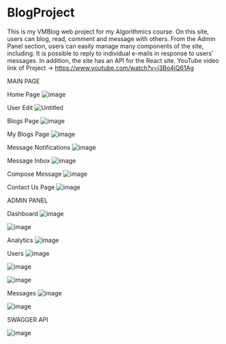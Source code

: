 # BlogProject
This is my VMBlog web project for my Algorithmics course. On this site, users can blog, read, comment and message with others. From the Admin Panel section, users can easily manage many components of the site, including. It is possible to reply to individual e-mails in response to users' messages. In addition, the site has an API for the React site. YouTube video link of Project -> https://www.youtube.com/watch?v=j3Bo4jQ61Ag

MAIN PAGE

Home Page
![image](https://user-images.githubusercontent.com/81223274/173120092-83007d11-202e-4836-81d6-ba9b224a0dcf.png)

User Edit
![Untitled](https://user-images.githubusercontent.com/81223274/173120398-671597c9-2e5b-435c-8e81-67afb54b147b.png)

Blogs Page
![image](https://user-images.githubusercontent.com/81223274/173119739-33c11c93-9fa0-4046-8a6d-630af7d125f3.png)

My Blogs Page
![image](https://user-images.githubusercontent.com/81223274/173119555-088c8932-0dcd-498e-8c33-7ddfd47ef637.png)

Message Notifications
![image](https://user-images.githubusercontent.com/81223274/173119609-b32b0867-c948-437a-af52-c9468390b37c.png)

Message Inbox
![image](https://user-images.githubusercontent.com/81223274/173119163-d1739ddb-c4f7-4da5-95c6-cdca5a87bc96.png)

Compose Message
![image](https://user-images.githubusercontent.com/81223274/173119481-f4e66e78-e54d-4677-9d60-d968eb10aab3.png)

Contact Us Page
![image](https://user-images.githubusercontent.com/81223274/173119869-43056558-e07f-48f3-8ccd-7f17c4b251ee.png)


ADMIN PANEL

Dashboard
![image](https://user-images.githubusercontent.com/81223274/173120697-a689e4f4-4ae6-4497-8c97-0f63f3c3112f.png)

![image](https://user-images.githubusercontent.com/81223274/173120767-40e36ef9-7917-428b-90da-243fbfedb5ce.png)

Analytics
![image](https://user-images.githubusercontent.com/81223274/173121637-259d554f-87b3-4517-815c-6de543886baa.png)

Users
![image](https://user-images.githubusercontent.com/81223274/173121017-b6d0a70f-0fe7-437e-9b3c-6d39832e0dca.png)

![image](https://user-images.githubusercontent.com/81223274/173121163-7124b5f6-3ecb-40d8-8e7c-e7dcaa3c0040.png)

![image](https://user-images.githubusercontent.com/81223274/173121274-4bc08f64-d017-4b28-9152-368ba5dea1cf.png)

Messages
![image](https://user-images.githubusercontent.com/81223274/173121398-1aafc49c-4770-429f-8951-8ad649dd0e20.png)

![image](https://user-images.githubusercontent.com/81223274/173121506-fe792e8d-376e-4281-afdd-848ce545f9b3.png)

SWAGGER API

![image](https://user-images.githubusercontent.com/81223274/173122583-0651733e-d9ec-4f17-a718-735286a1f768.png)

